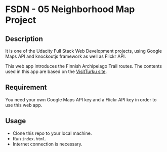 # FSDN - 05 Neighborhood Map Project

## Description

It is one of the Udacity Full Stack Web Development projects, using Google Maps API and knockoutjs framework as well as Flickr API.

This web app introduces the Finnish Archipelago Trail routes.
The contents used in this app are based on the [VisitTurku site](https://www.visitturku.fi/en/archipelago-trail_en).


## Requirement

You need your own Google Maps API key and a Flickr API key in order to use this web app.


## Usage

* Clone this repo to your local machine.
* Run `index.html`.
* Internet connection is necessary.
